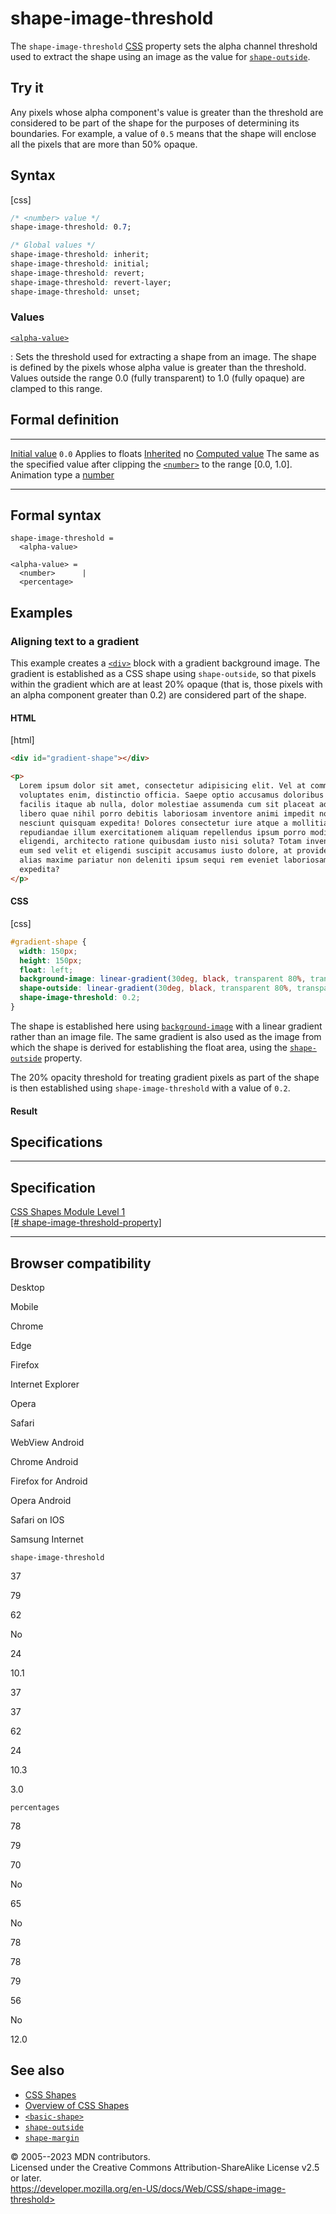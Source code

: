 shape-image-threshold
=====================

The `shape-image-threshold`
[CSS](https://developer.mozilla.org/en-US/docs/Web/CSS) property sets
the alpha channel threshold used to extract the shape using an image as
the value for [`shape-outside`](shape-outside.md).

Try it
------

Any pixels whose alpha component\'s value is greater than the threshold
are considered to be part of the shape for the purposes of determining
its boundaries. For example, a value of `0.5` means that the shape will
enclose all the pixels that are more than 50% opaque.

Syntax
------

[css]

```css
/* <number> value */
shape-image-threshold: 0.7;

/* Global values */
shape-image-threshold: inherit;
shape-image-threshold: initial;
shape-image-threshold: revert;
shape-image-threshold: revert-layer;
shape-image-threshold: unset;
```

### Values

[`<alpha-value>`](alpha-value.md)

:   Sets the threshold used for extracting a shape from an image. The
    shape is defined by the pixels whose alpha value is greater than the
    threshold. Values outside the range 0.0 (fully transparent) to 1.0
    (fully opaque) are clamped to this range.

Formal definition
-----------------

  ---------------------------------- ----------------------------------------------------------------------------------------------------
  [Initial value](initial_value.md)     `0.0`
  Applies to                         floats
  [Inherited](inheritance.md)           no
  [Computed value](computed_value.md)   The same as the specified value after clipping the [`<number>`](number.md) to the range \[0.0, 1.0\].
  Animation type                     a [number](number.md#interpolation)
  ---------------------------------- ----------------------------------------------------------------------------------------------------

Formal syntax
-------------

```
shape-image-threshold = 
  <alpha-value>  

<alpha-value> = 
  <number>      |
  <percentage>  
```

Examples
--------

### Aligning text to a gradient

This example creates a
[`<div>`](https://developer.mozilla.org/en-US/docs/Web/HTML/Element/div)
block with a gradient background image. The gradient is established as a
CSS shape using `shape-outside`, so that pixels within the gradient
which are at least 20% opaque (that is, those pixels with an alpha
component greater than 0.2) are considered part of the shape.

#### HTML

[html]

```html
<div id="gradient-shape"></div>

<p>
  Lorem ipsum dolor sit amet, consectetur adipisicing elit. Vel at commodi
  voluptates enim, distinctio officia. Saepe optio accusamus doloribus sint
  facilis itaque ab nulla, dolor molestiae assumenda cum sit placeat adipisci,
  libero quae nihil porro debitis laboriosam inventore animi impedit nostrum
  nesciunt quisquam expedita! Dolores consectetur iure atque a mollitia dicta
  repudiandae illum exercitationem aliquam repellendus ipsum porro modi, id nemo
  eligendi, architecto ratione quibusdam iusto nisi soluta? Totam inventore ea
  eum sed velit et eligendi suscipit accusamus iusto dolore, at provident eius
  alias maxime pariatur non deleniti ipsum sequi rem eveniet laboriosam magni
  expedita?
</p>
```

#### CSS

[css]

```css
#gradient-shape {
  width: 150px;
  height: 150px;
  float: left;
  background-image: linear-gradient(30deg, black, transparent 80%, transparent);
  shape-outside: linear-gradient(30deg, black, transparent 80%, transparent);
  shape-image-threshold: 0.2;
}
```

The shape is established here using
[`background-image`](background-image.md) with a linear gradient rather
than an image file. The same gradient is also used as the image from
which the shape is derived for establishing the float area, using the
[`shape-outside`](shape-outside.md) property.

The 20% opacity threshold for treating gradient pixels as part of the
shape is then established using `shape-image-threshold` with a value of
`0.2`.

#### Result

Specifications
--------------

  ---------------------------------------------------------------------------------------------------------------

Specification
  ---------------------------------------------------------------------------------------------------------------

  [CSS Shapes Module Level 1\
  [\#
  shape-image-threshold-property]](https://drafts.csswg.org/css-shapes/#shape-image-threshold-property)

  ---------------------------------------------------------------------------------------------------------------

Browser compatibility
---------------------

Desktop

Mobile

Chrome

Edge

Firefox

Internet Explorer

Opera

Safari

WebView Android

Chrome Android

Firefox for Android

Opera Android

Safari on IOS

Samsung Internet

`shape-image-threshold`

37

79

62

No

24

10.1

37

37

62

24

10.3

3.0

`percentages`

78

79

70

No

65

No

78

78

79

56

No

12.0

See also
--------

- [CSS Shapes](css_shapes.md)
- [Overview of CSS Shapes](overview_of_shapes.md)
- [`<basic-shape>`](basic-shape.md)
- [`shape-outside`](shape-outside.md)
- [`shape-margin`](shape-margin.md)

© 2005--2023 MDN contributors.\
Licensed under the Creative Commons Attribution-ShareAlike License v2.5
or later.\
https://developer.mozilla.org/en-US/docs/Web/CSS/shape-image-threshold>
